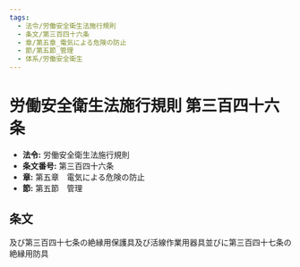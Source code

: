 ```yaml
---
tags:
  - 法令/労働安全衛生法施行規則
  - 条文/第三百四十六条
  - 章/第五章_電気による危険の防止
  - 節/第五節_管理
  - 体系/労働安全衛生
---
```

# 労働安全衛生法施行規則 第三百四十六条

- **法令:** 労働安全衛生法施行規則
- **条文番号:** 第三百四十六条
- **章:** 第五章　電気による危険の防止
- **節:** 第五節　管理

## 条文
及び第三百四十七条の絶縁用保護具及び活線作業用器具並びに第三百四十七条の絶縁用防具

